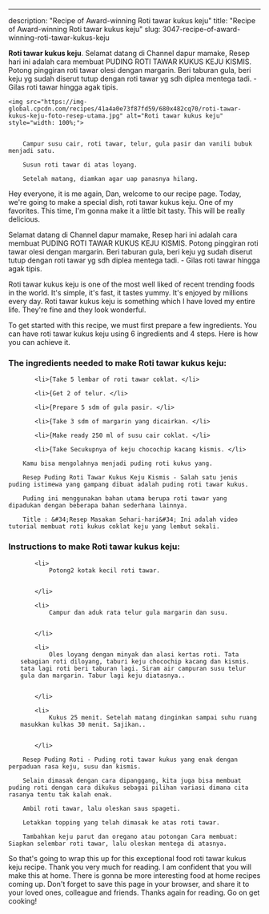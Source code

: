 ---
description: "Recipe of Award-winning Roti tawar kukus keju"
title: "Recipe of Award-winning Roti tawar kukus keju"
slug: 3047-recipe-of-award-winning-roti-tawar-kukus-keju

<p>
	<strong>Roti tawar kukus keju</strong>. 
	Selamat datang di Channel dapur mamake, Resep hari ini adalah cara membuat PUDING ROTI TAWAR KUKUS KEJU KISMIS. Potong pinggiran roti tawar olesi dengan margarin. Beri taburan gula, beri keju yg sudah diserut tutup dengan roti tawar yg sdh diplea mentega tadi. - Gilas roti tawar hingga agak tipis.
</p>
<p>
	
	<img src="https://img-global.cpcdn.com/recipes/41a4a0e73f87fd59/680x482cq70/roti-tawar-kukus-keju-foto-resep-utama.jpg" alt="Roti tawar kukus keju" style="width: 100%;">
	
	
		Campur susu cair, roti tawar, telur, gula pasir dan vanili bubuk menjadi satu.
	
		Susun roti tawar di atas loyang.
	
		Setelah matang, diamkan agar uap panasnya hilang.
	
</p>
<p>
	Hey everyone, it is me again, Dan, welcome to our recipe page. Today, we're going to make a special dish, roti tawar kukus keju. One of my favorites. This time, I'm gonna make it a little bit tasty. This will be really delicious.
</p>
	
<p>
	Selamat datang di Channel dapur mamake, Resep hari ini adalah cara membuat PUDING ROTI TAWAR KUKUS KEJU KISMIS. Potong pinggiran roti tawar olesi dengan margarin. Beri taburan gula, beri keju yg sudah diserut tutup dengan roti tawar yg sdh diplea mentega tadi. - Gilas roti tawar hingga agak tipis.
</p>
<p>
	Roti tawar kukus keju is one of the most well liked of recent trending foods in the world. It's simple, it's fast, it tastes yummy. It's enjoyed by millions every day. Roti tawar kukus keju is something which I have loved my entire life. They're fine and they look wonderful.
</p>

<p>
To get started with this recipe, we must first prepare a few ingredients. You can have roti tawar kukus keju using 6 ingredients and 4 steps. Here is how you can achieve it.
</p>

<h3>The ingredients needed to make Roti tawar kukus keju:</h3>

<ol>
	
		<li>{Take 5 lembar of roti tawar coklat. </li>
	
		<li>{Get 2 of telur. </li>
	
		<li>{Prepare 5 sdm of gula pasir. </li>
	
		<li>{Take 3 sdm of margarin yang dicairkan. </li>
	
		<li>{Make ready 250 ml of susu cair coklat. </li>
	
		<li>{Take Secukupnya of keju chocochip kacang kismis. </li>
	
</ol>
<p>
	
		Kamu bisa mengolahnya menjadi puding roti kukus yang.
	
		Resep Puding Roti Tawar Kukus Keju Kismis - Salah satu jenis puding istimewa yang gampang dibuat adalah puding roti tawar kukus.
	
		Puding ini menggunakan bahan utama berupa roti tawar yang dipadukan dengan beberapa bahan sederhana lainnya.
	
		Title : &#34;Resep Masakan Sehari-hari&#34; Ini adalah video tutorial membuat roti kukus coklat keju yang lembut sekali.
	
</p>

<h3>Instructions to make Roti tawar kukus keju:</h3>

<ol>
	
		<li>
			Potong2 kotak kecil roti tawar.
			
			
		</li>
	
		<li>
			Campur dan aduk rata telur gula margarin dan susu.
			
			
		</li>
	
		<li>
			Oles loyang dengan minyak dan alasi kertas roti. Tata sebagian roti diloyang, taburi keju chocochip kacang dan kismis. tata lagi roti beri taburan lagi. Siram air campuran susu telur gula dan margarin. Tabur lagi keju diatasnya..
			
			
		</li>
	
		<li>
			Kukus 25 menit. Setelah matang dinginkan sampai suhu ruang masukkan kulkas 30 menit. Sajikan..
			
			
		</li>
	
</ol>

<p>
	
		Resep Puding Roti - Puding roti tawar kukus yang enak dengan perpaduan rasa keju, susu dan kismis.
	
		Selain dimasak dengan cara dipanggang, kita juga bisa membuat puding roti dengan cara dikukus sebagai pilihan variasi dimana cita rasanya tentu tak kalah enak.
	
		Ambil roti tawar, lalu oleskan saus spageti.
	
		Letakkan topping yang telah dimasak ke atas roti tawar.
	
		Tambahkan keju parut dan oregano atau potongan Cara membuat: Siapkan selembar roti tawar, lalu oleskan mentega di atasnya.
	
</p>

<p>
	So that's going to wrap this up for this exceptional food roti tawar kukus keju recipe. Thank you very much for reading. I am confident that you will make this at home. There is gonna be more interesting food at home recipes coming up. Don't forget to save this page in your browser, and share it to your loved ones, colleague and friends. Thanks again for reading. Go on get cooking!
</p>
